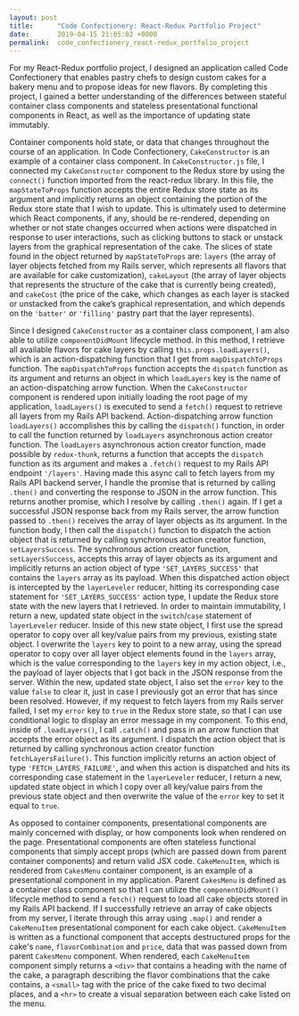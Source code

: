 ```yaml
---
layout: post
title:      "Code Confectionery: React-Redux Portfolio Project"
date:       2019-04-15 21:05:02 +0000
permalink:  code_confectionery_react-redux_portfolio_project
---
```


For my React-Redux portfolio project, I designed an application called Code Confectionery that enables pastry chefs to design custom cakes for a bakery menu and to propose ideas for new flavors. By completing this project, I gained a better understanding of the differences between stateful container class components and stateless presentational functional components in React, as well as the importance of updating state immutably. 

Container components hold state, or data that changes throughout the course of an application. In Code Confectionery, `CakeConstructor` is an example of a container class component. In `CakeConstructor.js` file, I connected my `CakeConstructor` component to the Redux store by using the `connect()` function imported from the react-redux library. In this file, the `mapStateToProps` function accepts the entire Redux store state as its argument and implicitly returns an object containing the portion of the Redux store state that I wish to update. This is ultimately used to determine which React components, if any, should be re-rendered, depending on whether or not state changes occurred when actions were dispatched in response to user interactions, such as clicking buttons to stack or unstack layers from the graphical representation of the cake. The slices of state found in the object returned by `mapStateToProps` are: `layers` (the array of layer objects fetched from my Rails server, which represents all flavors that are available for cake customization), `cakeLayout` (the array of layer objects that represents the structure of the cake that is currently being created), and `cakeCost` (the price of the cake, which changes as each layer is stacked or unstacked from the cake’s graphical representation, and which depends on the `'batter'` or `'filling'` pastry part that the layer represents). 

Since I designed `CakeConstructor` as a container class component, I am also able to utilize `componentDidMount` lifecycle method. In this method, I retrieve all available flavors for cake layers by calling `this.props.loadLayers()`, which is an action-dispatching function that I get from `mapDispatchToProps` function. The `mapDispatchToProps` function accepts the `dispatch` function as its argument and returns an object in which `loadLayers` key is the name of an action-dispatching arrow function. When the `CakeConstructor` component is rendered upon initially loading the root page of my application, `loadLayers()` is executed to send a `fetch()` request to retrieve all layers from my Rails API backend. Action-dispatching arrow function `loadLayers()` accomplishes this by calling the `dispatch()` function, in order to call the function returned by `loadLayers` asynchronous action creator function. The `loadLayers` asynchronous action creator function, made possible by `redux-thunk`, returns a function that accepts the `dispatch` function as its argument and makes a `.fetch()` request to my Rails API endpoint `'/layers'`. Having made this async call to fetch layers from my Rails API backend server, I handle the promise that is returned by calling `.then()` and converting the response to JSON in the arrow function.  This returns another promise, which I resolve by calling `.then()` again. If I get a successful JSON response back from my Rails server, the arrow function passed to `.then()` receives the array of layer objects as its argument. In the function body, I then call the `dispatch()` function to dispatch the action object that is returned by calling synchronous action creator function, `setLayersSuccess`. The synchronous action creator function, `setLayersSuccess`, accepts this array of layer objects as its argument and implicitly returns an action object of type `'SET_LAYERS_SUCCESS'` that contains the `layers` array as its payload. When this dispatched action object is intercepted by the `layerLeveler` reducer, hitting its corresponding case statement for `'SET_LAYERS_SUCCESS'` action type, I update the Redux store state with the new layers that I retrieved. In order to maintain immutability, I return a new, updated state object in the `switch`/`case` statement of `layerLeveler` reducer. Inside of this new state object, I first use the spread operator to copy over all key/value pairs from my previous, existing state object. I overwrite the `layers` key to point to a new array, using the spread operator to copy over all layer object elements found in the `layers` array, which is the value corresponding to the `layers` key in my action object, i.e., the payload of layer objects that I got back in the JSON response from the server. Within the new, updated state object, I also set the `error` key to the value `false` to clear it, just in case I previously got an error that has since been resolved. However, if my request to fetch layers from my Rails server failed, I set my `error` key to `true` in the Redux store state, so that I can use conditional logic to display an error message in my component. To this end, inside of `.loadLayers()`, I call `.catch()` and pass in an arrow function that accepts the error object as its argument. I dispatch the action object that is returned by calling synchronous action creator function `fetchLayersFailure()`. This function implicitly returns an action object of type `'FETCH_LAYERS_FAILURE'`, and when this action is dispatched and hits its corresponding case statement in the `layerLeveler` reducer, I return a new, updated state object in which I copy over all key/value pairs from the previous state object and then overwrite the value of the `error` key to set it equal to `true`.

As opposed to container components, presentational components are mainly concerned with display, or how components look when rendered on the page. Presentational components are often stateless functional components that simply accept props (which are passed down from parent container components) and return valid JSX code. `CakeMenuItem`, which is rendered from `CakesMenu` container component,  is an example of a presentational component in my application. Parent `CakesMenu` is defined as a container class component so that I can utilize the `componentDidMount()` lifecycle method to send a `fetch()` request to load all cake objects stored in my Rails API backend. If I successfully retrieve an array of cake objects from my server, I iterate through this array using `.map()` and render a `CakeMenuItem` presentational component for each cake object. `CakeMenuItem` is written as a functional component that accepts destructured props for the cake's `name`, `flavorCombination` and `price`, data that was passed down from parent `CakesMenu` component. When rendered, each `CakeMenuItem` component simply returns a `<div>` that contains a heading with the name of the cake, a paragraph describing the flavor combinations that the cake contains, a `<small>` tag with the price of the cake fixed to two decimal places, and a `<hr>` to create a visual separation between each cake listed on the menu.
